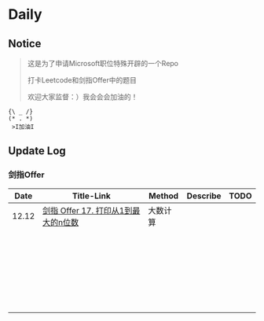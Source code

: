 # Daily

## Notice

> 这是为了申请Microsoft职位特殊开辟的一个Repo
>
> 打卡Leetcode和剑指Offer中的题目
>
> 欢迎大家监督：）我会会会加油的！

```
{\ _ /}
(* . *)
 >I加油I
```

## Update Log

### 剑指Offer

| Date  | Title-Link                                            | Method | Describe                                   | TODO |
| ----- | ----------------------------------------------------- | ------ | ------------------------------------------ | ---- |
| 12.12 | [剑指 Offer 17. 打印从1到最大的n位数](LeetCode/202007/魔术索引.md) | 大数计算 |      |
|       |                                                       |        |                                            |      |
|       |                                                       |        |                                            |      |
|       |                                                       |        |                                            |      |
|       |                                                       |        |                                            |      |
|       |                                                       |        |                                            |      |
|       |                                                       |        |                                            |      |
|       |                                                       |        |                                            |      |
|       |                                                       |        |                                            |      |
|       |                                                       |        |                                            |      |
|       |                                                       |        |                                            |      |
|       |                                                       |        |                                            |      |
|       |                                                       |        |                                            |      |
|       |                                                       |        |                                            |      |
|       |                                                       |        |                                            |      |
|       |                                                       |        |                                            |      |
|       |                                                       |        |                                            |      |
|       |                                                       |        |                                            |      |
|       |                                                       |        |                                            |      |
|       |                                                       |        |                                            |      |
|       |                                                       |        |                                            |      |
|       |                                                       |        |                                            |      |
|       |                                                       |        |                                            |      |
|       |                                                       |        |                                            |      |
|       |                                                       |        |                                            |      |
|       |                                                       |        |                                            |      |
|       |                                                       |        |                                            |      |
|       |                                                       |        |                                            |      |
|       |                                                       |        |                                            |      |
